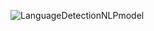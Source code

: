 ![LanguageDetectionNLPmodel](https://github.com/ZachMiller1420/Language-Identification-Application/assets/72115939/ba0dc25d-cea6-4163-a2d9-ec13db24d5f9)

